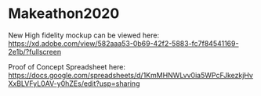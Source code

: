 # Makeathon2020

New High fidelity mockup can be viewed here:
https://xd.adobe.com/view/582aaa53-0b69-42f2-5883-fc7f84541169-2e1b/?fullscreen

Proof of Concept Spreadsheet here: https://docs.google.com/spreadsheets/d/1KmMHNWLvv0ia5WPcFJkezkjHvXxBLVFyL0AV-y0hZEs/edit?usp=sharing

